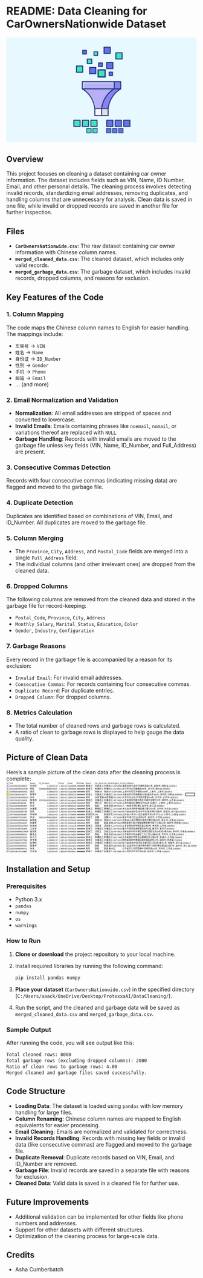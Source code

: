 # README: Data Cleaning for CarOwnersNationwide Dataset
![datacleaning](datacleaning.jpg)

## Overview

This project focuses on cleaning a dataset containing car owner information. The dataset includes fields such as VIN, Name, ID Number, Email, and other personal details. The cleaning process involves detecting invalid records, standardizing email addresses, removing duplicates, and handling columns that are unnecessary for analysis. Clean data is saved in one file, while invalid or dropped records are saved in another file for further inspection.

## Files

- **`CarOwnersNationwide.csv`**: The raw dataset containing car owner information with Chinese column names.
- **`merged_cleaned_data.csv`**: The cleaned dataset, which includes only valid records.
- **`merged_garbage_data.csv`**: The garbage dataset, which includes invalid records, dropped columns, and reasons for exclusion.

## Key Features of the Code

### 1. **Column Mapping**
   The code maps the Chinese column names to English for easier handling. The mappings include:
   - `车架号` → `VIN`
   - `姓名` → `Name`
   - `身份证` → `ID_Number`
   - `性别` → `Gender`
   - `手机` → `Phone`
   - `邮箱` → `Email`
   - ... (and more)

### 2. **Email Normalization and Validation**
   - **Normalization**: All email addresses are stripped of spaces and converted to lowercase.
   - **Invalid Emails**: Emails containing phrases like `noemail`, `nomail`, or variations thereof are replaced with `NULL`.
   - **Garbage Handling**: Records with invalid emails are moved to the garbage file unless key fields (VIN, Name, ID_Number, and Full_Address) are present.

### 3. **Consecutive Commas Detection**
   Records with four consecutive commas (indicating missing data) are flagged and moved to the garbage file.

### 4. **Duplicate Detection**
   Duplicates are identified based on combinations of VIN, Email, and ID_Number. All duplicates are moved to the garbage file.

### 5. **Column Merging**
   - The `Province`, `City`, `Address`, and `Postal_Code` fields are merged into a single `Full_Address` field.
   - The individual columns (and other irrelevant ones) are dropped from the cleaned data.

### 6. **Dropped Columns**
   The following columns are removed from the cleaned data and stored in the garbage file for record-keeping:
   - `Postal_Code`, `Province`, `City`, `Address`
   - `Monthly_Salary`, `Marital_Status`, `Education`, `Color`
   - `Gender`, `Industry`, `Configuration`

### 7. **Garbage Reasons**
   Every record in the garbage file is accompanied by a reason for its exclusion:
   - `Invalid Email`: For invalid email addresses.
   - `Consecutive Commas`: For records containing four consecutive commas.
   - `Duplicate Record`: For duplicate entries.
   - `Dropped Column`: For dropped columns.

### 8. **Metrics Calculation**
   - The total number of cleaned rows and garbage rows is calculated.
   - A ratio of clean to garbage rows is displayed to help gauge the data quality.

## Picture of Clean Data

Here’s a sample picture of the clean data after the cleaning process is complete:
![Cleaned Data Sample](clean.jpg)

## Installation and Setup

### Prerequisites

- Python 3.x
- `pandas`
- `numpy`
- `os`
- `warnings`

### How to Run

1. **Clone or download** the project repository to your local machine.
2. Install required libraries by running the following command:

   ```bash
   pip install pandas numpy
   ```

3. **Place your dataset** (`CarOwnersNationwide.csv`) in the specified directory (`C:/Users/aaack/OneDrive/Desktop/ProtexxaAI/DataCleaning/`).
4. Run the script, and the cleaned and garbage data will be saved as `merged_cleaned_data.csv` and `merged_garbage_data.csv`.

### Sample Output

After running the code, you will see output like this:

```
Total cleaned rows: 8000
Total garbage rows (excluding dropped columns): 2000
Ratio of clean rows to garbage rows: 4.00
Merged cleaned and garbage files saved successfully.
```

## Code Structure

- **Loading Data**: The dataset is loaded using `pandas` with low memory handling for large files.
- **Column Renaming**: Chinese column names are mapped to English equivalents for easier processing.
- **Email Cleaning**: Emails are normalized and validated for correctness.
- **Invalid Records Handling**: Records with missing key fields or invalid data (like consecutive commas) are flagged and moved to the garbage file.
- **Duplicate Removal**: Duplicate records based on VIN, Email, and ID_Number are removed.
- **Garbage File**: Invalid records are saved in a separate file with reasons for exclusion.
- **Cleaned Data**: Valid data is saved in a cleaned file for further use.

## Future Improvements

- Additional validation can be implemented for other fields like phone numbers and addresses.
- Support for other datasets with different structures.
- Optimization of the cleaning process for large-scale data.

## Credits
- Asha Cumberbatch
